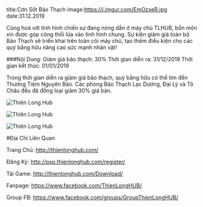 title:Cơn Sốt Bảo Thạch
image:https://i.imgur.com/EmOzxeR.jpg
date:31.12.2019

Cùng hoà với tình hình chiến sự đang nóng dần ở máy chủ TLHUB, bổn môn xin được góp công thổi lửa vào tình hình chung.
Sự kiện giảm giá toàn bộ Bảo Thạch sẽ triển khai trên toàn cõi máy chủ, tạo thêm điều kiện cho các quý bằng hữu nâng cao sức mạnh nhân vật!

###Nội Dung:
Giảm giá bảo thạch: 30%
Thời gian diễn ra: 31/12/2019
Thời gian kết thúc: 01/01/2019

Trong thời gian diễn ra giảm giá bảo thạch, quý bằng hữu có thể tìm đến Thương Tiệm Nguyên Bảo.
Các phòng Bảo Thạch Lạc Dương, Đại Lý và Tô Châu đều đã đồng loại giảm 30% giá bán.

![Thiên Long Hub](https://i.imgur.com/hkwAuic.png)

![Thiên Long Hub](https://i.imgur.com/tXaUDBt.png)

![Thiên Long Hub](https://i.imgur.com/BPWaMZh.png)


#Địa Chỉ Liên Quan

Trang Chủ: http://thienlonghub.com/

Đăng Ký: http://psp.thienlonghub.com/register/

Tải Game: http://thienlonghub.com/Download/

Fanpage: https://www.facebook.com/ThienLongHUB/

Group FB: https://www.facebook.com/groups/GroupThienLongHUB/
